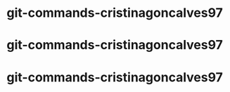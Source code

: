 # git-commands-cristinagoncalves97
# git-commands-cristinagoncalves97
# git-commands-cristinagoncalves97
